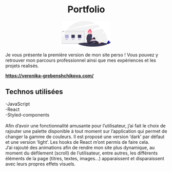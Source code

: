 <h1 align="center"><strong>Portfolio</strong></h1>
<p align="center" >
  <img width="30%" src="https://github.com/g-veronika/Portfolio/blob/master/my-site/src/photos/Logo.svg"/>
</p>

Je vous présente la première version de mon site perso ! 
Vous pouvez y retrouver mon parcours professionnel ainsi que mes expériences et les projets realisés.  

<strong>https://veronika-grebenshchikova.com/</strong>

## Technos utilisées

-JavaScript<br/>
-React<br/>
-Styled-components<br/><br/>
Afin d’avoir une fonctionnalité amusante pour l’utilisateur, j’ai fait le choix de rajouter une palette disponible à tout moment sur l’application qui permet de changer la gamme de couleurs. Il est proposé une version ‘dark’ par défaut et une version ‘light’. Les hooks de React m’ont permis de faire cela.<br/>
J’ai rajouté des animations afin de rendre mon site plus dynamique, au moment du défilement (scroll)  de l’utilisateur, entre autres,  les différents éléments de la page (titres, textes, images...) apparaissent et disparaissent avec leurs propres effets visuels.
